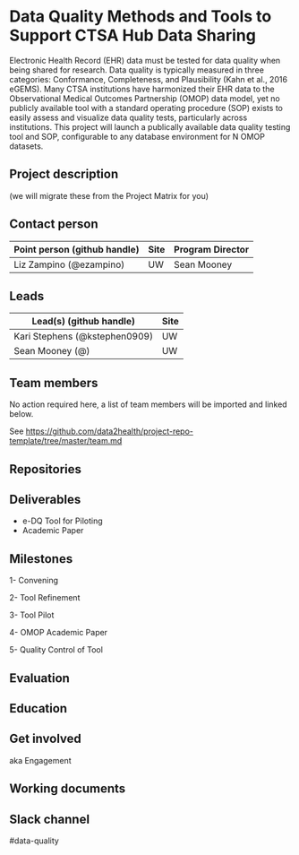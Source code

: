 # Data Quality Methods and Tools to Support CTSA Hub Data Sharing
Electronic Health Record (EHR) data must be tested for data quality when being shared for research. Data quality is typically measured in three categories: Conformance, Completeness, and Plausibility (Kahn et al., 2016 eGEMS). Many CTSA institutions have harmonized their EHR data to the Observational Medical Outcomes Partnership (OMOP) data model, yet no publicly available tool with a standard operating procedure (SOP) exists to easily assess and visualize data quality tests, particularly across institutions. This project will launch a publically available data quality testing tool and SOP, configurable to any database environment for N OMOP datasets. 

## Project description
(we will migrate these from the Project Matrix for you)

## Contact person

Point person (github handle) | Site | Program Director
----------|--------------|---------------
Liz Zampino (@ezampino) | UW | Sean Mooney

## Leads 

Lead(s) (github handle) | Site
----------|--------------|
Kari Stephens (@kstephen0909) | UW
Sean Mooney (@) | UW


## Team members 

No action required here, a list of team members will be imported and linked below.

See https://github.com/data2health/project-repo-template/tree/master/team.md

## Repositories
 

## Deliverables
- e-DQ Tool for Piloting
- Academic Paper


## Milestones 
1- Convening

2- Tool Refinement

3- Tool Pilot

4- OMOP Academic Paper

5- Quality Control of Tool


## Evaluation

## Education

## Get involved
aka Engagement

## Working documents

## Slack channel
#data-quality
